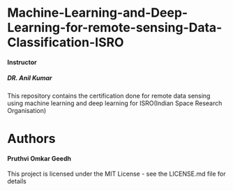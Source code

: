 <h1>Machine-Learning-and-Deep-Learning-for-remote-sensing-Data-Classification-ISRO</h1>
<h4>Instructor</h4> 
<h5>DR. Anil Kumar</h5>

This repository contains the certification done for remote data sensing using machine learning and deep learning for ISRO(Indian Space Research Organisation)

<h1>Authors</h1>
<h4>Pruthvi Omkar Geedh</h4>
This project is licensed under the MIT License - see the LICENSE.md file for details
